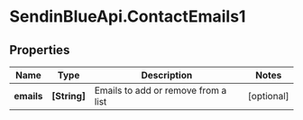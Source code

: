 # SendinBlueApi.ContactEmails1

## Properties
Name | Type | Description | Notes
------------ | ------------- | ------------- | -------------
**emails** | **[String]** | Emails to add or remove from a list | [optional] 


